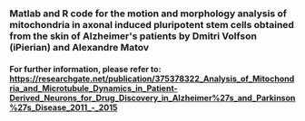 ### Matlab and R code for the motion and morphology analysis of mitochondria in axonal induced pluripotent stem cells obtained from the skin of Alzheimer's patients by Dmitri Volfson (iPierian) and Alexandre Matov

#### For further information, please refer to: https://researchgate.net/publication/375378322_Analysis_of_Mitochondria_and_Microtubule_Dynamics_in_Patient-Derived_Neurons_for_Drug_Discovery_in_Alzheimer%27s_and_Parkinson%27s_Disease_2011_-_2015
